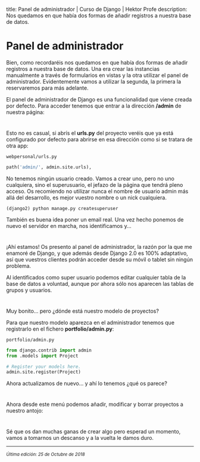 title: Panel de administrador | Curso de Django | Hektor Profe
description: Nos quedamos en que había dos formas de añadir registros a nuestra base de datos.

<style>
.admonition.note > .superfences-tabs > label:hover, .headerlink{ color: #018dc5 !important; }
.admonition.note { box-shadow: none; margin: 0; padding: 0; border-left: 0; border-radius: 0; font-size: 105%; }
.admonition.note label{ font-size: 91%; }
.admonition.note > .admonition-title { display: none; }
</style>

# Panel de administrador

Bien, como recordaréis nos quedamos en que había dos formas de añadir registros a nuestra base de datos. Una era crear las instancias manualmente a través de formularios en vistas y la otra utilizar el panel de administrador. Evidentemente vamos a utilizar la segunda, la primera la reservaremos para más adelante.

El panel de administrador de Django es una funcionalidad que viene creada por defecto. Para acceder tenemos que entrar a la dirección **/admin** de nuestra página:

<div style="text-align:center;margin-top:25px"><img class="lazy" data-src="{{cdn}}/django/28.png"/></div>

Esto no es casual, si abrís el **urls.py** del proyecto veréis que ya está configurado por defecto para abrirse en esa dirección como si se tratara de otra app:

`webpersonal/urls.py` 

```python
path('admin/', admin.site.urls),
```

No tenemos ningún usuario creado. Vamos a crear uno, pero no uno cualquiera, sino el superusuario, el jefazo de la página que tendrá pleno acceso. Os recomiendo no utilizar nunca el nombre de usuario admin más allá del desarrollo, es mejor vuestro nombre o un nick cualquiera.

```
(django2) python manage.py createsuperuser
```

También es buena idea poner un email real. Una vez hecho ponemos de nuevo el servidor en marcha, nos identificamos y...

<div style="text-align:center;margin-top:25px"><img class="lazy" data-src="{{cdn}}/django/29.png"/></div>

¡Ahí estamos! Os presento al panel de administrador, la razón por la que me enamoré de Django, y que además desde Django 2.0 es 100% adaptativo, así que vuestros clientes podrán acceder desde su móvil o tablet sin ningún problema.

Al identificados como super usuario podemos editar cualquier tabla de la base de datos a voluntad, aunque por ahora sólo nos aparecen las tablas de grupos y usuarios. 

<div style="text-align:center;margin-top:25px"><img class="lazy" data-src="{{cdn}}/django/30.png"/></div>

Muy bonito... pero ¿dónde está nuestro modelo de proyectos?

Para que nuestro modelo aparezca en el administrador tenemos que registrarlo en el fichero **portfolio/admin.py**:


`portfolio/admin.py` 

```python
from django.contrib import admin
from .models import Project

# Register your models here.
admin.site.register(Project)
```

Ahora actualizamos de nuevo… y ahí lo tenemos ¿qué os parece?

<div style="text-align:center;margin-top:25px"><img class="lazy" data-src="{{cdn}}/django/31.png"/></div>

Ahora desde este menú podemos añadir, modificar y borrar proyectos a nuestro antojo:

<div style="text-align:center;margin-top:25px"><img class="lazy" data-src="{{cdn}}/django/32.png"/></div>

Sé que os dan muchas ganas de crear algo pero esperad un momento, vamos a tomarnos un descanso y a la vuelta le damos duro.

___
<small class="edited"><i>Última edición: 25 de Octubre de 2018</i></small>